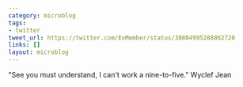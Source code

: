 ```yaml
---
category: microblog
tags:
- twitter
tweet_url: https://twitter.com/ExMember/status/30804995288862720
links: []
layout: microblog
---
```

"See you must understand, I can't work a nine-to-five." Wyclef Jean
